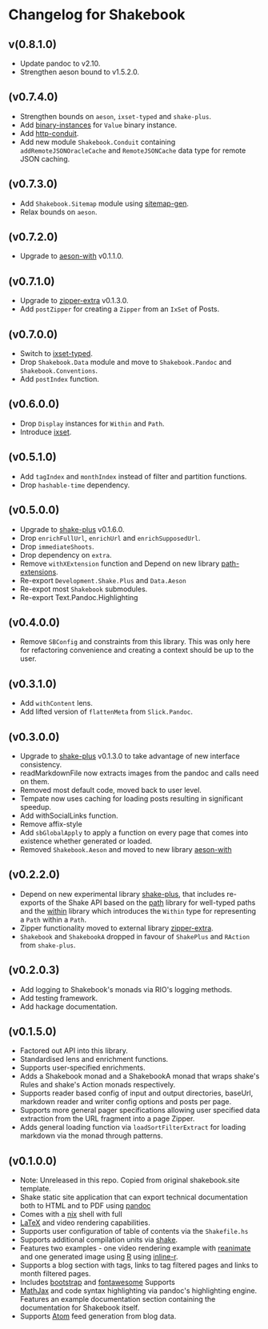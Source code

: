 # Changelog for Shakebook

## v(0.8.1.0)

* Update pandoc to v2.10.
* Strengthen aeson bound to v1.5.2.0.

## (v0.7.4.0)

* Strengthen bounds on `aeson`, `ixset-typed` and `shake-plus`.
* Add [binary-instances](https://hackage.haskell.org/package/sitemap-gen) for `Value` binary instance.
* Add [http-conduit](https://hackage.haskell.org/package/http-conduit).
* Add new module `Shakebook.Conduit` containing `addRemoteJSONOracleCache` and `RemoteJSONCache` data
  type for remote JSON caching.

## (v0.7.3.0)

* Add `Shakebook.Sitemap` module using [sitemap-gen](https://hackage.haskell.org/package/sitemap-gen).
* Relax bounds on `aeson`.

## (v0.7.2.0)

* Upgrade to [aeson-with](https://hackage.haskell.org/package/aeson-with) v0.1.1.0.

## (v0.7.1.0)

* Upgrade to [zipper-extra](https://hackage.haskell.org/package/zipper-extra) v0.1.3.0.
* Add `postZipper` for creating a `Zipper` from an `IxSet` of Posts.

## (v0.7.0.0)

* Switch to [ixset-typed](httos://hackage.haskell.org/package/ixset-typed).
* Drop `Shakebook.Data` module and move to `Shakebook.Pandoc` and `Shakebook.Conventions`.
* Add `postIndex` function.

## (v0.6.0.0)

* Drop `Display` instances for `Within` and `Path`.
* Introduce [ixset](https://hackage.haskell.org/package/ixset).

## (v0.5.1.0)

* Add `tagIndex` and `monthIndex` instead of filter and partition functions.
* Drop `hashable-time` dependency.

## (v0.5.0.0)

* Upgrade to [shake-plus](https://hackage.haskell.org/package/shake-plus) v0.1.6.0.
* Drop `enrichFullUrl`, `enrichUrl` and `enrichSupposedUrl`.
* Drop `immediateShoots`.
* Drop dependency on `extra`.
* Remove `withXExtension` function and Depend on new library [path-extensions](https://hackage.haskell.org/package/path-extensions).
* Re-export `Development.Shake.Plus` and `Data.Aeson`
* Re-expot most `Shakebook` submodules.
* Re-export Text.Pandoc.Highlighting

## (v0.4.0.0)

* Remove `SBConfig` and constraints from this library. This was only here for refactoring
  convenience and creating a context should be up to the user.

## (v0.3.1.0)

* Add `withContent` lens.
* Add lifted version of `flattenMeta` from `Slick.Pandoc`.

## (v0.3.0.0)

* Upgrade to [shake-plus](https://hackage.haskell.org/package/shake-plus) v0.1.3.0
  to take advantage of new interface consistency.
* readMarkdownFile now extracts images from the pandoc and calls need on them.
* Removed most default code, moved back to user level.
* Tempate now uses caching for loading posts resulting in significant speedup.
* Add withSocialLinks function.
* Remove affix-style
* Add `sbGlobalApply` to apply a function on every page that comes into
  existence whether generated or loaded.
* Removed `Shakebook.Aeson` and moved to new library [aeson-with](https://hackage.haskell.org/package/aeson-with)

## (v0.2.2.0)

* Depend on new experimental library
  [shake-plus](https://hackage.haskell.org/package/shake-plus), that includes
re-exports of the Shake API based on the
[path](https://hackage.haskell.org/package/path) library for well-typed paths
and the [within](https://hackage.haskell.org/package/within) library which
introduces the `Within` type for representing a `Path` within a `Path`.
* Zipper functionality moved to external library
  [zipper-extra](https://hackage.haskell.org/package/zipper-extra).
* `Shakebook` and `ShakebookA` dropped in favour of `ShakePlus` and `RAction`
   from `shake-plus`.

## (v0.2.0.3)

* Add logging to Shakebook's monads via RIO's logging methods.
* Add testing framework.
* Add hackage documentation.

## (v0.1.5.0)

* Factored out API into this library.
* Standardised lens and enrichment functions.
* Supports user-specified enrichments.
* Adds a Shakebook monad and a ShakebookA monad that wraps shake's
  Rules and shake's Action monads respectively.
* Supports reader based config of input and output directories, baseUrl,
  markdown reader and writer config options and posts per page.
* Supports more general pager specifications allowing user specified data
  extraction from the URL fragment into a page Zipper.
* Adds general loading function via `loadSortFilterExtract` for loading
  markdown via the monad through patterns.

## (v0.1.0.0)

* Note: Unreleased in this repo. Copied from original shakebook.site template.
* Shake static site application that can export technical documentation both to
  HTML and to PDF using [pandoc](https://pandoc.org)
* Comes with a [nix](https://nixos.org/nix/) shell with full
* [LaTeX](https://www.latex-project.org/) and video rendering capabilities.
* Supports user configuration of table of contents via the `Shakefile.hs`
* Supports additional compilation units via [shake](https://shakebuild.com).
* Features two examples - one video rendering example with
  [reanimate](https://hackage.haskell.org/package/reanimate) and one generated
image using [R](https://www.r-project.org/) using
[inline-r](https://hackage.haskell.org/package/inline-r).
* Supports a blog section with tags, links to tag filtered pages and links to
  month filtered pages.
* Includes [bootstrap](https://getbootstrap.com/) and
  [fontawesome](https://fontawesome.com/) Supports
* [MathJax](https://www.mathjax.org/) and code syntax highlighting via pandoc's
  highlighting engine.  Features an example documentation section containing
the documentation for Shakebook itself.
* Supports [Atom](https://validator.w3.org/feed/docs/atom.html) feed generation
  from blog data.
